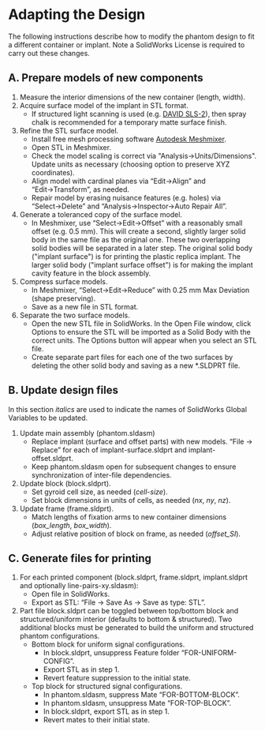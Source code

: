 # Adapting the Design

The following instructions describe how to modify the phantom design to fit a different container or implant. Note a SolidWorks License is required to carry out these changes.

## A. Prepare models of new components

1. Measure the interior dimensions of the new container (length, width).
2. Acquire surface model of the implant in STL format.
    * If structured light scanning is used (e.g. [DAVID SLS-2](https://productrealization.stanford.edu/processes/3d-scanning)), then spray chalk is recommended for a temporary matte surface finish.
3. Refine the STL surface model.
    * Install free mesh processing software [Autodesk Meshmixer](https://meshmixer.com/download.html).
    * Open STL in Meshmixer.
    * Check the model scaling is correct via "Analysis→Units/Dimensions". Update units as necessary (choosing option to preserve XYZ coordinates).
    * Align model with cardinal planes via “Edit→Align” and “Edit→Transform”, as needed.
    * Repair model by erasing nuisance features (e.g. holes) via “Select→Delete” and “Analysis→Inspector→Auto Repair All”.
4. Generate a toleranced copy of the surface model.
    * In Meshmixer, use “Select→Edit→Offset” with a reasonably small offset (e.g. 0.5 mm). This will create a second, slightly larger solid body in the same file as the original one. These two overlapping solid bodies will be separated in a later step. The original solid body ("implant surface") is for printing the plastic replica implant. The larger solid body ("implant surface offset") is for making the implant cavity feature in the block assembly.
5. Compress surface models.
    * In Meshmixer, “Select→Edit→Reduce” with 0.25 mm Max Deviation (shape preserving).
    * Save as a new file in STL format.
6. Separate the two surface models.
    * Open the new STL file in SolidWorks. In the Open File window, click Options to ensure the STL will be imported as a Solid Body with the correct units. The Options button will appear when you select an STL file.
    * Create separate part files for each one of the two surfaces by deleting the other solid body and saving as a new *.SLDPRT file.

## B. Update design files

In this section *italics* are used to indicate the names of SolidWorks Global Variables to be updated.

1. Update main assembly (phantom.sldasm)
    * Replace implant (surface and offset parts) with new models. “File → Replace” for each of implant-surface.sldprt and implant-offset.sldprt.
    * Keep phantom.sldasm open for subsequent changes to ensure synchronization of inter-file dependencies.
2. Update block (block.sldprt).
    * Set gyroid cell size, as needed (*cell-size*).
    * Set block dimensions in units of cells, as needed (*nx*, *ny*, *nz*).
3. Update frame (frame.sldprt).
    * Match lengths of fixation arms to new container dimensions (*box_length*, *box_width*).
    * Adjust relative position of block on frame, as needed (*offset_SI*).

## C. Generate files for printing

1. For each printed component (block.sldprt, frame.sldprt, implant.sldprt and optionally line-pairs-xy.sldasm):
    * Open file in SolidWorks.
    * Export as STL: “File → Save As → Save as type: STL”.
2. Part file block.sldprt can be toggled between top/bottom block and structured/uniform interior (defaults to bottom & structured). Two additional blocks must be generated to build the uniform and structured phantom configurations.
    * Bottom block for uniform signal configurations.
        * In block.sldprt, unsuppress Feature folder “FOR-UNIFORM-CONFIG”.
        * Export STL as in step 1.
        * Revert feature suppression to the initial state.
    * Top block for structured signal configurations.
        * In phantom.sldasm, suppress Mate “FOR-BOTTOM-BLOCK”.
        * In phantom.sldasm, unsuppress Mate “FOR-TOP-BLOCK”.
        * In block.sldprt, export STL as in step 1.
        * Revert mates to their initial state.
